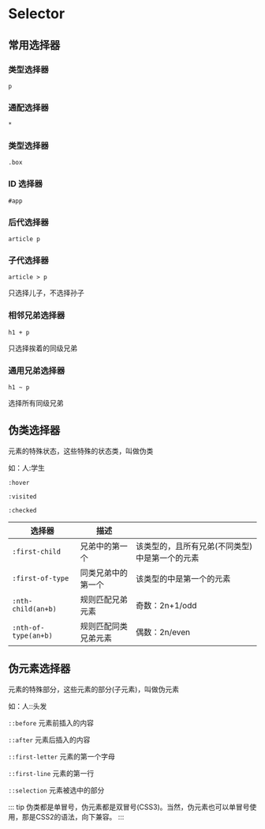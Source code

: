 # Selector

## 常用选择器

### 类型选择器

`p`

### 通配选择器

`*`

### 类型选择器

`.box`

### ID 选择器

`#app`

### 后代选择器

`article p`

### 子代选择器

`article > p`

只选择儿子，不选择孙子

### 相邻兄弟选择器

`h1 + p`

只选择挨着的同级兄弟

### 通用兄弟选择器

`h1 ~ p`

选择所有同级兄弟

## 伪类选择器

元素的特殊状态，这些特殊的状态类，叫做伪类

如：人:学生

`:hover`

`:visited`

`:checked`

| 选择器               | 描述                 |                                                |
| -------------------- | -------------------- | ---------------------------------------------- |
| `:first-child`       | 兄弟中的第一个       | 该类型的，且所有兄弟(不同类型)中是第一个的元素 |
| `:first-of-type`     | 同类兄弟中的第一个   | 该类型的中是第一个的元素                       |
| `:nth-child(an+b)`   | 规则匹配兄弟元素     | 奇数：2n+1/odd                                 |
| `:nth-of-type(an+b)` | 规则匹配同类兄弟元素 | 偶数：2n/even                                  |

## 伪元素选择器

元素的特殊部分，这些元素的部分(子元素)，叫做伪元素

如：人::头发

`::before` 元素前插入的内容

`::after` 元素后插入的内容

`::first-letter` 元素的第一个字母

`::first-line` 元素的第一行

`::selection` 元素被选中的部分

::: tip
伪类都是单冒号，伪元素都是双冒号(CSS3)。当然，伪元素也可以单冒号使用，那是CSS2的语法，向下兼容。
:::
